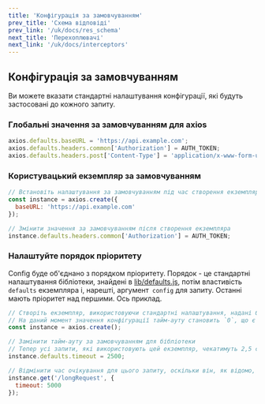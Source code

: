 ```yaml
---
title: 'Конфігурація за замовчуванням'
prev_title: 'Схема відповіді'
prev_link: '/uk/docs/res_schema'
next_title: 'Перехоплювачі'
next_link: '/uk/docs/interceptors'
---
```


## Конфігурація за замовчуванням

Ви можете вказати стандартні налаштування конфігурації, які будуть застосовані до кожного запиту.

### Глобальні значення за замовчуванням для axios

```js
axios.defaults.baseURL = 'https://api.example.com';
axios.defaults.headers.common['Authorization'] = AUTH_TOKEN;
axios.defaults.headers.post['Content-Type'] = 'application/x-www-form-urlencoded';
```

### Користувацький екземпляр за замовчуванням 

```js
// Встановіть налаштування за замовчуванням під час створення екземпляра
const instance = axios.create({
  baseURL: 'https://api.example.com'
});

// Змінити значення за замовчуванням після створення екземпляра
instance.defaults.headers.common['Authorization'] = AUTH_TOKEN;
```

### Налаштуйте порядок пріоритету

Config буде об'єднано з порядком пріоритету. Порядок - це стандартні налаштування бібліотеки, знайдені в [lib/defaults.js](https://github.com/axios/axios/blob/v1.x/lib/defaults.js#L28), потім властивість `defaults` екземпляра і, нарешті, аргумент` config` для запиту. Останні мають пріоритет над першими. Ось приклад.

```js
// Створіть екземпляр, використовуючи стандартні налаштування, надані бібліотекою
// На даний момент значення конфігурації тайм-ауту становить `0`, що є стандартним для бібліотеки
const instance = axios.create();

// Замінити тайм-ауту за замовчуванням для бібліотеки
// Тепер усі запити, які використовують цей екземпляр, чекатимуть 2,5 секунди, перш ніж закінчиться тайм-ауту
instance.defaults.timeout = 2500;

// Відмінити час очікування для цього запиту, оскільки він, як відомо, займає багато часу
instance.get('/longRequest', {
  timeout: 5000
});
```
